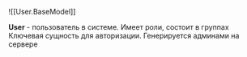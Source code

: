 ![[User.BaseModel]]

**User** - пользователь в системе. Имеет роли, состоит в группах
Ключевая сущность для авторизации.
Генерируется админами на сервере